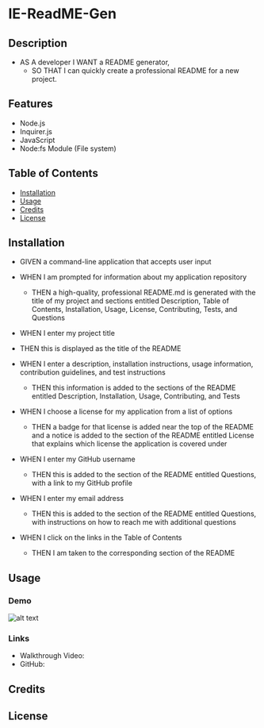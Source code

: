# IE-ReadME-Gen

## Description

- AS A developer I WANT a README generator,
  - SO THAT I can quickly create a professional README for a new project.

## Features

- Node.js
- Inquirer.js
- JavaScript
- Node:fs Module (File system)

## Table of Contents

- [Installation](#installation)
- [Usage](#usage)
- [Credits](#credits)
- [License](#license)

## Installation

- GIVEN a command-line application that accepts user input

* WHEN I am prompted for information about my application repository
  - THEN a high-quality, professional README.md is generated with the title of my project and sections entitled Description, Table of Contents, Installation, Usage, License, Contributing, Tests, and Questions
* WHEN I enter my project title
* THEN this is displayed as the title of the README
* WHEN I enter a description, installation instructions, usage information, contribution guidelines, and test instructions
  - THEN this information is added to the sections of the README entitled Description, Installation, Usage, Contributing, and Tests
* WHEN I choose a license for my application from a list of options
  - THEN a badge for that license is added near the top of the README and a notice is added to the section of the README entitled License that explains which license the application is covered under
* WHEN I enter my GitHub username
  - THEN this is added to the section of the README entitled Questions, with a link to my GitHub profile
* WHEN I enter my email address
  - THEN this is added to the section of the README entitled Questions, with instructions on how to reach me with additional questions
* WHEN I click on the links in the Table of Contents

  - THEN I am taken to the corresponding section of the README

## Usage

### Demo

![alt text](assets/images/screenshot.png)

### Links

- Walkthrough Video:
- GitHub:

## Credits

## License

<!--
The last section of a high-quality README file is the license. This lets other developers know what they can and cannot do with your project. If you need help choosing a license, refer to [https://choosealicense.com/](https://choosealicense.com/). -->

<!-- ## Badges -->

<!-- Badges aren't necessary, per se, but they demonstrate street cred. Badges let other developers know that you know what you're doing. Check out the badges hosted by [shields.io](https://shields.io/). You may not understand what they all represent now, but you will in time. -->

<!-- ## Features

If your project has a lot of features, list them here.

## How to Contribute

If you created an application or package and would like other developers to contribute it, you can include guidelines for how to do so. The [Contributor Covenant](https://www.contributor-covenant.org/) is an industry standard, but you can always write your own if you'd prefer.

## Tests

Go the extra mile and write tests for your application. Then provide examples on how to run them here. -->

<!-- [How to create a Professional README](https://coding-boot-camp.github.io/full-stack/github/professional-readme-guide) -->
